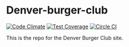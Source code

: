 # Denver-burger-club
[![Code Climate](https://codeclimate.com/github/analyticsPierce/denver-burger-club/badges/gpa.svg)](https://codeclimate.com/github/analyticsPierce/denver-burger-club)  [![Test Coverage](https://codeclimate.com/github/analyticsPierce/denver-burger-club/badges/coverage.svg)](https://codeclimate.com/github/analyticsPierce/denver-burger-club)  [![Circle CI](https://circleci.com/gh/analyticsPierce/denver-burger-club/tree/master.svg?style=svg)](https://circleci.com/gh/analyticsPierce/denver-burger-club/tree/master)

This is the repo for the Denver Burger Club site. 

